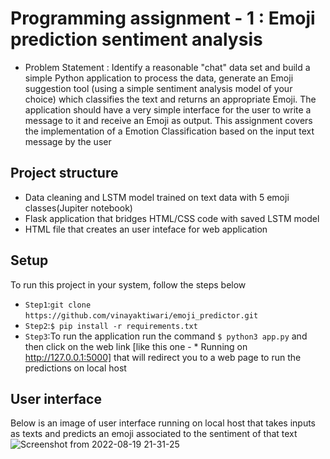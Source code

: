 # Programming assignment - 1 : Emoji prediction sentiment analysis
- Problem Statement : Identify a reasonable "chat" data set and build a simple Python application to process the data, generate an Emoji suggestion tool (using a simple sentiment analysis model of your choice) which classifies the text and returns an appropriate Emoji. The application should have a very simple interface for the user to write a message to it and receive an Emoji as output.
This assignment covers the implementation of a Emotion Classification based on the input text message by the user

## Project structure
- Data cleaning and LSTM model trained on text data with 5 emoji classes(Jupiter notebook)
- Flask application that bridges HTML/CSS code with saved LSTM model
- HTML file that creates an user inteface for web application
## Setup
To run this project in your system, follow the steps below
- `Step1`:`git clone`
`https://github.com/vinayaktiwari/emoji_predictor.git`
- `Step2`:`$ pip install -r requirements.txt`
- `Step3`:To run the application run the command `$ python3 app.py` and then click on the web link [like this one -  * Running on http://127.0.0.1:5000] that will redirect you to a web page to run the predictions on local host 

## User interface 
Below is an image of user interface running on local host that takes inputs as texts and predicts an emoji associated to the sentiment of that text
![Screenshot from 2022-08-19 21-31-25](https://user-images.githubusercontent.com/26620896/185660168-f8b9a825-6215-4967-850f-32eec4fe24b3.png)
